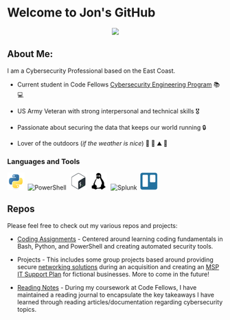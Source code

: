 # Welcome to Jon's GitHub

<div id="header" align="center">
  <img src="https://media.giphy.com/media/077i6AULCXc0FKTj9s/giphy.gif"/>
</div>

## About Me:

I am a Cybersecurity Professional based on the East Coast.

* Current student in Code Fellows [Cybersecurity Engineering Program](https://github.com/codefellows/seattle-cybersecurity-401d8#student-learning-outcomes) 📚 💻

* US Army Veteran with strong interpersonal and technical skills 🎖️

* Passionate about securing the data that keeps our world running 🔒

* Lover of the outdoors (_if the weather is nice_) 🚴 🥾 ⛰️ 🎿

### Languages and Tools

<div>
  <img src="https://github.com/devicons/devicon/blob/master/icons/python/python-original.svg" title="Python" alt="Python" width="40" height="40"/>&nbsp;
  <img src="https://gist.githubusercontent.com/Xainey/d5bde7d01dcbac51ac951810e94313aa/raw/6c858c46726541b48ddaaebab29c41c07a196394/PowerShell.svg" title="PowerShell" alt="PowerShell" width="40" height="40"/>&nbsp;
  <img src="https://raw.githubusercontent.com/devicons/devicon/master/icons/bash/bash-original.svg" title="Bash" alt="Bash" width="40" height="40"/>&nbsp;
  <img src="https://github.com/devicons/devicon/blob/master/icons/linux/linux-plain.svg" title="Linux" alt="Linux" width="40" height="40"/>&nbsp;
   <img src="https://upload.wikimedia.org/wikipedia/commons/1/1d/Splunk_logo.svg" title="Splunk" alt="Splunk" width="40" height="40"/>&nbsp;
  <img src="https://github.com/devicons/devicon/blob/master/icons/trello/trello-plain.svg" title="Trello" alt="Trello" width="40" height="40"/>&nbsp;
</div>

## Repos

Please feel free to check out my various repos and projects:

* [Coding Assignments](https://github.com/mcmullinj84/Ops-Code-Challenges) - Centered around learning coding fundamentals in Bash, Python, and PowerShell and creating automated security tools.

*  Projects - This includes some group projects based around providing secure [networking solutions](https://github.com/405f0und) during an acquisition and creating an [MSP IT Support Plan](https://github.com/Industrial-Software-Solutions-MSP) for fictional businesses. More to come in the future!

*  [Reading Notes](https://github.com/mcmullinj84/reading-notes) - During my coursework at Code Fellows, I have maintained a reading journal to encapsulate the key takeaways I have learned through reading articles/documentation regarding cybersecurity topics.
<!--
**mcmullinj84/mcmullinj84** is a ✨ _special_ ✨ repository because its `README.md` (this file) appears on your GitHub profile.

Here are some ideas to get you started:

- 🔭 I’m currently working on ...
- 🌱 I’m currently learning ...
- 👯 I’m looking to collaborate on ...
- 🤔 I’m looking for help with ...
- 💬 Ask me about ...
- 📫 How to reach me: ...
- 😄 Pronouns: ...
- ⚡ Fun fact: ...
-->
